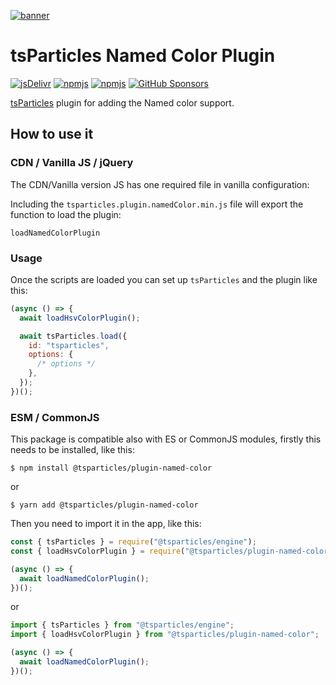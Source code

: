 [![banner](https://particles.js.org/images/banner3.png)](https://particles.js.org)

# tsParticles Named Color Plugin

[![jsDelivr](https://data.jsdelivr.com/v1/package/npm/@tsparticles/plugin-named-color/badge)](https://www.jsdelivr.com/package/npm/@tsparticles/plugin-named-color)
[![npmjs](https://badge.fury.io/js/@tsparticles/plugin-named-color.svg)](https://www.npmjs.com/package/@tsparticles/plugin-named-color)
[![npmjs](https://img.shields.io/npm/dt/@tsparticles/plugin-named-color)](https://www.npmjs.com/package/@tsparticles/plugin-named-color) [![GitHub Sponsors](https://img.shields.io/github/sponsors/matteobruni)](https://github.com/sponsors/matteobruni)

[tsParticles](https://github.com/tsparticles/tsparticles) plugin for adding the Named color support.

## How to use it

### CDN / Vanilla JS / jQuery

The CDN/Vanilla version JS has one required file in vanilla configuration:

Including the `tsparticles.plugin.namedColor.min.js` file will export the function to load the plugin:

```text
loadNamedColorPlugin
```

### Usage

Once the scripts are loaded you can set up `tsParticles` and the plugin like this:

```javascript
(async () => {
  await loadHsvColorPlugin();

  await tsParticles.load({
    id: "tsparticles",
    options: {
      /* options */
    },
  });
})();
```

### ESM / CommonJS

This package is compatible also with ES or CommonJS modules, firstly this needs to be installed, like this:

```shell
$ npm install @tsparticles/plugin-named-color
```

or

```shell
$ yarn add @tsparticles/plugin-named-color
```

Then you need to import it in the app, like this:

```javascript
const { tsParticles } = require("@tsparticles/engine");
const { loadHsvColorPlugin } = require("@tsparticles/plugin-named-color");

(async () => {
  await loadNamedColorPlugin();
})();
```

or

```javascript
import { tsParticles } from "@tsparticles/engine";
import { loadHsvColorPlugin } from "@tsparticles/plugin-named-color";

(async () => {
  await loadNamedColorPlugin();
})();
```
